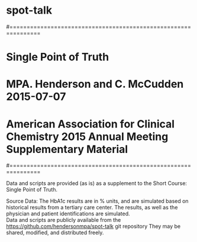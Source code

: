 # spot-talk

#===============================================================
# Single Point of Truth
# MPA. Henderson and C. McCudden 2015-07-07
# American Association for Clinical Chemistry 2015 Annual Meeting Supplementary Material
#===============================================================

Data and scripts are provided (as is) as a supplement to the Short Course: Single Point of Truth.

Source Data: The HbA1c results are in % units, and are simulated based on historical results from a tertiary care center.
  The results, as well as the physician and patient identifications are simulated.  
  Data and scripts are publicly available from the https://github.com/hendersonmpa/spot-talk git repository 
  They may be shared, modified, and distributed freely.
